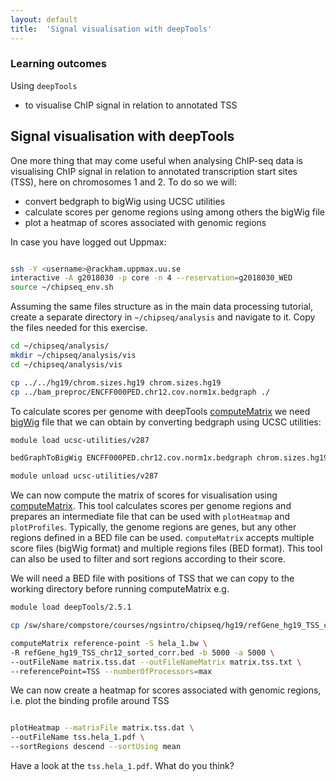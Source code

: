 ```yaml
---
layout: default
title:  'Signal visualisation with deepTools'
---
```


### Learning outcomes
Using `deepTools`
- to visualise ChIP signal in relation to annotated TSS

## Signal visualisation with deepTools
One more thing that may come useful when analysing ChIP-seq data is visualising ChIP signal in relation to annotated transcription start sites (TSS), here on chromosomes 1 and 2. To do so we will:
* convert bedgraph to bigWig using UCSC utilities
* calculate scores per genome regions using among others the bigWig file
* plot a heatmap of scores associated with genomic regions


In case you have logged out Uppmax:
```bash

ssh -Y <username>@rackham.uppmax.uu.se
interactive -A g2018030 -p core -n 4 --reservation=g2018030_WED
source ~/chipseq_env.sh

```

Assuming the same files structure as in the main data processing tutorial, create a separate directory in `~/chipseq/analysis` and navigate to it. Copy the files needed for this exercise.

```bash
cd ~/chipseq/analysis/
mkdir ~/chipseq/analysis/vis
cd ~/chipseq/analysis/vis

cp ../../hg19/chrom.sizes.hg19 chrom.sizes.hg19
cp ../bam_preproc/ENCFF000PED.chr12.cov.norm1x.bedgraph ./
```

To calculate scores per genome with deepTools [computeMatrix](http://deeptools.readthedocs.org/en/latest/content/tools/computeMatrix.html) we need [bigWig](https://genome.ucsc.edu/goldenpath/help/bigWig.html) file that we can obtain by converting bedgraph using UCSC utilities:

```bash
module load ucsc-utilities/v287

bedGraphToBigWig ENCFF000PED.chr12.cov.norm1x.bedgraph chrom.sizes.hg19 hela_1.bw

module unload ucsc-utilities/v287
```

We can now compute the matrix of scores for visualisation using [computeMatrix](http://deeptools.readthedocs.org/en/latest/content/tools/computeMatrix.html). This tool calculates scores per genome regions and prepares an intermediate file that can be used with `plotHeatmap` and `plotProfiles`. Typically, the genome regions are genes, but any other regions defined in a BED file can be used. `computeMatrix` accepts multiple score files (bigWig format) and multiple regions files (BED format). This tool can also be used to filter and sort regions according to their score.

We will need a BED file with positions of TSS that we can copy to the working directory before running computeMatrix e.g.
```bash
module load deepTools/2.5.1

cp /sw/share/compstore/courses/ngsintro/chipseq/hg19/refGene_hg19_TSS_chr12_sorted_corr.bed ./

computeMatrix reference-point -S hela_1.bw \
-R refGene_hg19_TSS_chr12_sorted_corr.bed -b 5000 -a 5000 \
--outFileName matrix.tss.dat --outFileNameMatrix matrix.tss.txt \
--referencePoint=TSS --numberOfProcessors=max
```

We can now create a heatmap for scores associated with genomic regions, i.e. plot the binding profile around TSS
```bash

plotHeatmap --matrixFile matrix.tss.dat \
--outFileName tss.hela_1.pdf \
--sortRegions descend --sortUsing mean

```

Have a look at the `tss.hela_1.pdf`. What do you think?
